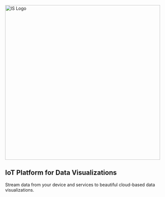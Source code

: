 <picture>
  <source media="(prefers-color-scheme: dark)" srcset="https://theme.tekcloud.com/prod/github/is-logo-dark-mode.svg" width="500px">
  <source media="(prefers-color-scheme: light)" srcset="https://theme.tekcloud.com/prod/github/is-logo-light-mode.svg" width="500px">
  <img alt="IS Logo" src="https://theme.tekcloud.com/prod/github/is-logo-light-mode.svg" width="500px">
</picture>

## IoT Platform for Data Visualizations

Stream data from your device and services to beautiful cloud-based data visualizations.
